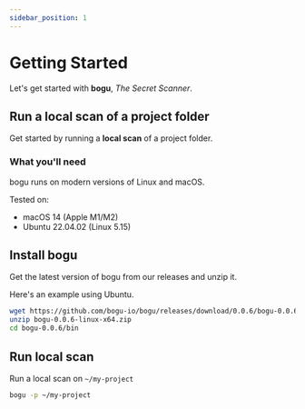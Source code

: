 ```yaml
---
sidebar_position: 1
---
```


# Getting Started

Let's get started with **bogu**, *The Secret Scanner*.

## Run a local scan of a project folder

Get started by running a **local scan** of a project folder.

### What you'll need

bogu runs on modern versions of Linux and macOS.

Tested on:

- macOS 14 (Apple M1/M2)
- Ubuntu 22.04.02 (Linux 5.15)

## Install bogu

Get the latest version of bogu from our releases and unzip it.

Here's an example using Ubuntu.

```bash
wget https://github.com/bogu-io/bogu/releases/download/0.0.6/bogu-0.0.6-linux-x64.zip
unzip bogu-0.0.6-linux-x64.zip
cd bogu-0.0.6/bin
```

## Run local scan

Run a local scan on `~/my-project`

```bash
bogu -p ~/my-project
```
